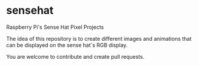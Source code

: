 # sensehat
Raspberry Pi's Sense Hat Pixel Projects

The idea of this repository is to create different images and animations that can be displayed on the sense hat´s RGB display.

You are welcome to contribute and create pull requests. 
